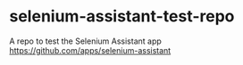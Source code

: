 # selenium-assistant-test-repo
A repo to test the Selenium Assistant app
https://github.com/apps/selenium-assistant
